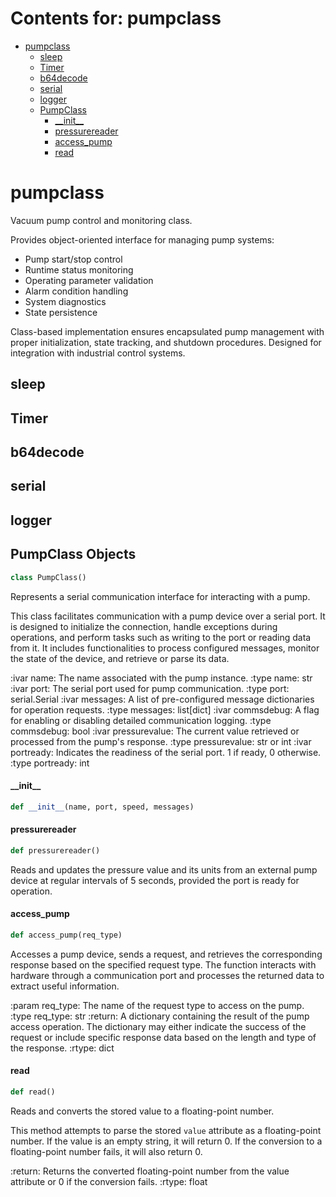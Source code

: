 # Contents for: pumpclass

* [pumpclass](#pumpclass)
  * [sleep](#pumpclass.sleep)
  * [Timer](#pumpclass.Timer)
  * [b64decode](#pumpclass.b64decode)
  * [serial](#pumpclass.serial)
  * [logger](#pumpclass.logger)
  * [PumpClass](#pumpclass.PumpClass)
    * [\_\_init\_\_](#pumpclass.PumpClass.__init__)
    * [pressurereader](#pumpclass.PumpClass.pressurereader)
    * [access\_pump](#pumpclass.PumpClass.access_pump)
    * [read](#pumpclass.PumpClass.read)

<a id="pumpclass"></a>

# pumpclass

Vacuum pump control and monitoring class.

Provides object-oriented interface for managing pump systems:
- Pump start/stop control
- Runtime status monitoring
- Operating parameter validation
- Alarm condition handling
- System diagnostics
- State persistence

Class-based implementation ensures encapsulated pump management with
proper initialization, state tracking, and shutdown procedures.
Designed for integration with industrial control systems.

<a id="pumpclass.sleep"></a>

## sleep

<a id="pumpclass.Timer"></a>

## Timer

<a id="pumpclass.b64decode"></a>

## b64decode

<a id="pumpclass.serial"></a>

## serial

<a id="pumpclass.logger"></a>

## logger

<a id="pumpclass.PumpClass"></a>

## PumpClass Objects

```python
class PumpClass()
```

Represents a serial communication interface for interacting with a pump.

This class facilitates communication with a pump device over a serial port. It is designed
to initialize the connection, handle exceptions during operations, and perform tasks such
as writing to the port or reading data from it. It includes functionalities to process
configured messages, monitor the state of the device, and retrieve or parse its data.

:ivar name: The name associated with the pump instance.
:type name: str
:ivar port: The serial port used for pump communication.
:type port: serial.Serial
:ivar messages: A list of pre-configured message dictionaries for operation requests.
:type messages: list[dict]
:ivar commsdebug: A flag for enabling or disabling detailed communication logging.
:type commsdebug: bool
:ivar pressurevalue: The current value retrieved or processed from the pump's response.
:type pressurevalue: str or int
:ivar portready: Indicates the readiness of the serial port. 1 if ready, 0 otherwise.
:type portready: int

<a id="pumpclass.PumpClass.__init__"></a>

#### \_\_init\_\_

```python
def __init__(name, port, speed, messages)
```

<a id="pumpclass.PumpClass.pressurereader"></a>

#### pressurereader

```python
def pressurereader()
```

Reads and updates the pressure value and its units from an external pump
device at regular intervals of 5 seconds, provided the port is ready for
operation.

<a id="pumpclass.PumpClass.access_pump"></a>

#### access\_pump

```python
def access_pump(req_type)
```

Accesses a pump device, sends a request, and retrieves the corresponding response based
on the specified request type. The function interacts with hardware through a communication
port and processes the returned data to extract useful information.

:param req_type: The name of the request type to access on the pump.
:type req_type: str
:return: A dictionary containing the result of the pump access operation. The dictionary
    may either indicate the success of the request or include specific response data
    based on the length and type of the response.
:rtype: dict

<a id="pumpclass.PumpClass.read"></a>

#### read

```python
def read()
```

Reads and converts the stored value to a floating-point number.

This method attempts to parse the stored `value` attribute as a
floating-point number. If the value is an empty string, it will
return 0. If the conversion to a floating-point number fails,
it will also return 0.

:return: Returns the converted floating-point number from the
         value attribute or 0 if the conversion fails.
:rtype: float

